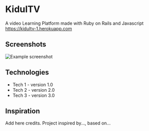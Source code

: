 # KidulTV
A video Learning Platform made with Ruby on Rails and Javascript 
https://kidultv-1.herokuapp.com

## Screenshots
![Example screenshot](./img/screenshot.png)

## Technologies
* Tech 1 - version 1.0
* Tech 2 - version 2.0
* Tech 3 - version 3.0

## Inspiration
Add here credits. Project inspired by..., based on...
